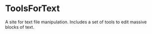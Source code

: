 # ToolsForText
A site for text file manipulation. Includes a set of tools to edit massive blocks of text.
